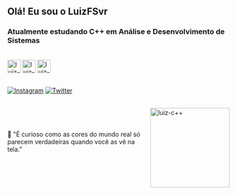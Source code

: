 ## Olá! Eu sou o LuizFSvr 
### Atualmente estudando C++ em Análise e Desenvolvimento de Sistemas
<div style="display: inline_block"><br>
            <img align="center" alt="luiz-py" height="30" width"40" src="https://cdn.jsdelivr.net/gh/devicons/devicon/icons/python/python-original.svg" />
            <img align="center" alt="luiz-js" height="30" width"40" src="https://cdn.jsdelivr.net/gh/devicons/devicon/icons/javascript/javascript-original.svg" />
            <img align="center" alt="luiz-c++" height="30" width"40" src="https://cdn.jsdelivr.net/gh/devicons/devicon/icons/cplusplus/cplusplus-original.svg" />
</div><br>

[![Instagram](https://img.shields.io/badge/Instagram-E4405F?style=for-the-badge&logo=instagram&logoColor=white)](https://www.instagram.com/luizfsvr/)
[![Twitter](https://img.shields.io/badge/Twitter-1DA1F2?style=for-the-badge&logo=twitter&logoColor=white)](https://twitter.com/LuizFSvr)<br><br>

<div>
            <img align="right" alt="luiz-c++" height="180" width"40" src="https://im2.ezgif.com/tmp/ezgif-2-ed72df20da.gif" />
</div><br><br><br>
💬 "É curioso como as cores do mundo real só parecem verdadeiras quando você as vê na tela."
